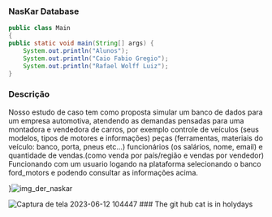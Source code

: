 ### NasKar Database
```java
public class Main
{
public static void main(String[] args) {
	System.out.println("Alunos");
	System.out.println("Caio Fabio Gregio");
	System.out.println("Rafael Wolff Luiz");
}


```
### Descrição 

Nosso estudo de caso tem como proposta simular um banco de dados para um empresa automotiva, atendendo as demandas pensadas para uma montadora e vendedora de carros, por exemplo controle de veículos (seus modelos, tipos de motores e informações) peças (ferramentas, materiais do veículo: banco, porta, pneus etc...) funcionários (os salários, nome, email) e quantidade de vendas.(como venda por país/região e vendas por vendedor) Funcionando com um usuario logando na plataforma selecionando o banco ford_motors e podendo consultar as informações acima.

}![img_der_naskar](https://github.com/caio-chzz/Naskar_motors-databases/assets/111304209/8da88efe-5f2a-4215-a608-0bdf1de6d7e4)








![Captura de tela 2023-06-12 104447](https://github.com/caio-chzz/Naskar_motors-databases/assets/111304209/b86b0f98-9ad3-40ad-b6d6-97173374f710)  ### The git hub cat is in holydays
